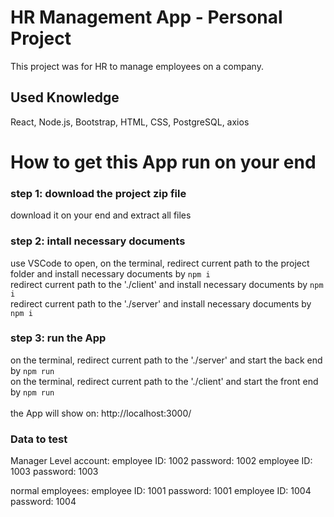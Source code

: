 # HR Management App - Personal Project

This project was for HR to manage employees on a company.

## Used Knowledge

React, Node.js, Bootstrap, HTML, CSS, PostgreSQL, axios


# How to get this App run on your end

### step 1: download the project zip file 

download it on your end and extract all files

### step 2: intall necessary documents

use VSCode to open, on the terminal, redirect current path to the project folder and install necessary documents by `npm i` \
redirect current path to the './client' and install necessary documents by `npm i`\
redirect current path to the './server' and install necessary documents by `npm i` 

### step 3: run the App
on the terminal, redirect current path to the './server' and start the back end by `npm run` \
on the terminal, redirect current path to the './client' and start the front end by `npm run` \
\
the App will show on: http://localhost:3000/


### Data to test
Manager Level account: 
employee ID: 1002     password: 1002
employee ID: 1003     password: 1003

normal employees:
employee ID: 1001     password: 1001
employee ID: 1004     password: 1004
